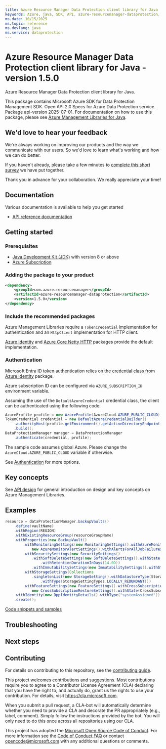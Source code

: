 ```yaml
---
title: Azure Resource Manager Data Protection client library for Java
keywords: Azure, java, SDK, API, azure-resourcemanager-dataprotection, dataprotection
ms.date: 10/15/2025
ms.topic: reference
ms.devlang: java
ms.service: dataprotection
---
```

# Azure Resource Manager Data Protection client library for Java - version 1.5.0 


Azure Resource Manager Data Protection client library for Java.

This package contains Microsoft Azure SDK for Data Protection Management SDK. Open API 2.0 Specs for Azure Data Protection service. Package api-version 2025-07-01. For documentation on how to use this package, please see [Azure Management Libraries for Java](https://aka.ms/azsdk/java/mgmt).

## We'd love to hear your feedback

We're always working on improving our products and the way we communicate with our users. So we'd love to learn what's working and how we can do better.

If you haven't already, please take a few minutes to [complete this short survey][survey] we have put together.

Thank you in advance for your collaboration. We really appreciate your time!

## Documentation

Various documentation is available to help you get started

- [API reference documentation][docs]

## Getting started

### Prerequisites

- [Java Development Kit (JDK)][jdk] with version 8 or above
- [Azure Subscription][azure_subscription]

### Adding the package to your product

[//]: # ({x-version-update-start;com.azure.resourcemanager:azure-resourcemanager-dataprotection;current})
```xml
<dependency>
    <groupId>com.azure.resourcemanager</groupId>
    <artifactId>azure-resourcemanager-dataprotection</artifactId>
    <version>1.5.0</version>
</dependency>
```
[//]: # ({x-version-update-end})

### Include the recommended packages

Azure Management Libraries require a `TokenCredential` implementation for authentication and an `HttpClient` implementation for HTTP client.

[Azure Identity][azure_identity] and [Azure Core Netty HTTP][azure_core_http_netty] packages provide the default implementation.

### Authentication

Microsoft Entra ID token authentication relies on the [credential class][azure_identity_credentials] from [Azure Identity][azure_identity] package.

Azure subscription ID can be configured via `AZURE_SUBSCRIPTION_ID` environment variable.

Assuming the use of the `DefaultAzureCredential` credential class, the client can be authenticated using the following code:

```java
AzureProfile profile = new AzureProfile(AzureCloud.AZURE_PUBLIC_CLOUD);
TokenCredential credential = new DefaultAzureCredentialBuilder()
    .authorityHost(profile.getEnvironment().getActiveDirectoryEndpoint())
    .build();
DataProtectionManager manager = DataProtectionManager
    .authenticate(credential, profile);
```

The sample code assumes global Azure. Please change the `AzureCloud.AZURE_PUBLIC_CLOUD` variable if otherwise.

See [Authentication][authenticate] for more options.

## Key concepts

See [API design][design] for general introduction on design and key concepts on Azure Management Libraries.

## Examples

```java
resource = dataProtectionManager.backupVaults()
    .define(vaultName)
    .withRegion(REGION)
    .withExistingResourceGroup(resourceGroupName)
    .withProperties(new BackupVault()
        .withMonitoringSettings(new MonitoringSettings().withAzureMonitorAlertSettings(
            new AzureMonitorAlertSettings().withAlertsForAllJobFailures(AlertsState.ENABLED)))
        .withSecuritySettings(new SecuritySettings()
            .withSoftDeleteSettings(new SoftDeleteSettings().withState(SoftDeleteState.ALWAYS_ON)
                .withRetentionDurationInDays(14.0D))
            .withImmutabilitySettings(new ImmutabilitySettings().withState(ImmutabilityState.LOCKED)))
        .withStorageSettings(Collections
            .singletonList(new StorageSetting().withDatastoreType(StorageSettingStoreTypes.VAULT_STORE)
                .withType(StorageSettingTypes.LOCALLY_REDUNDANT)))
        .withFeatureSettings(new FeatureSettings().withCrossSubscriptionRestoreSettings(
            new CrossSubscriptionRestoreSettings().withState(CrossSubscriptionRestoreState.ENABLED))))
    .withIdentity(new DppIdentityDetails().withType("systemAssigned"))
    .create();
```
[Code snippets and samples](https://github.com/Azure/azure-sdk-for-java/blob/azure-resourcemanager-dataprotection_1.5.0/sdk/dataprotection/azure-resourcemanager-dataprotection/SAMPLE.md)


## Troubleshooting

## Next steps

## Contributing

For details on contributing to this repository, see the [contributing guide][cg].

This project welcomes contributions and suggestions. Most contributions require you to agree to a Contributor License Agreement (CLA) declaring that you have the right to, and actually do, grant us the rights to use your contribution. For details, visit <https://cla.microsoft.com>.

When you submit a pull request, a CLA-bot will automatically determine whether you need to provide a CLA and decorate the PR appropriately (e.g., label, comment). Simply follow the instructions provided by the bot. You will only need to do this once across all repositories using our CLA.

This project has adopted the [Microsoft Open Source Code of Conduct][coc]. For more information see the [Code of Conduct FAQ][coc_faq] or contact <opencode@microsoft.com> with any additional questions or comments.

<!-- LINKS -->
[survey]: https://microsoft.qualtrics.com/jfe/form/SV_ehN0lIk2FKEBkwd?Q_CHL=DOCS
[docs]: https://azure.github.io/azure-sdk-for-java/
[jdk]: https://learn.microsoft.com/azure/developer/java/fundamentals/
[azure_subscription]: https://azure.microsoft.com/free/
[azure_identity]: https://github.com/Azure/azure-sdk-for-java/blob/azure-resourcemanager-dataprotection_1.5.0/sdk/identity/azure-identity
[azure_identity_credentials]: https://github.com/Azure/azure-sdk-for-java/tree/azure-resourcemanager-dataprotection_1.5.0/sdk/identity/azure-identity#credentials
[azure_core_http_netty]: https://github.com/Azure/azure-sdk-for-java/blob/azure-resourcemanager-dataprotection_1.5.0/sdk/core/azure-core-http-netty
[authenticate]: https://github.com/Azure/azure-sdk-for-java/blob/azure-resourcemanager-dataprotection_1.5.0/sdk/resourcemanager/docs/AUTH.md
[design]: https://github.com/Azure/azure-sdk-for-java/blob/azure-resourcemanager-dataprotection_1.5.0/sdk/resourcemanager/docs/DESIGN.md
[cg]: https://github.com/Azure/azure-sdk-for-java/blob/azure-resourcemanager-dataprotection_1.5.0/CONTRIBUTING.md
[coc]: https://opensource.microsoft.com/codeofconduct/
[coc_faq]: https://opensource.microsoft.com/codeofconduct/faq/

